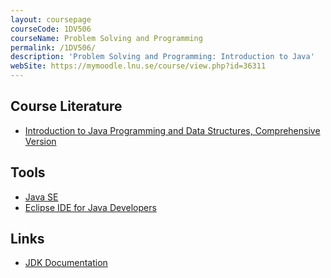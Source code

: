 ```yaml
---
layout: coursepage
courseCode: 1DV506
courseName: Problem Solving and Programming
permalink: /1DV506/
description: 'Problem Solving and Programming: Introduction to Java'
webSite: https://mymoodle.lnu.se/course/view.php?id=36311
---
```


## Course Literature
* [Introduction to Java Programming and Data Structures, Comprehensive Version](http://catalogue.pearsoned.co.uk/educator/product/Introduction-to-Java-Programming-and-Data-Structures-Comprehensive-Version-Global-Edition/9781292221878.page)

## Tools
* [Java SE](https://www.oracle.com/technetwork/java/javase/downloads/index.html)
* [Eclipse IDE for Java Developers](http://www.eclipse.org/downloads/packages/)

## Links
* [JDK Documentation](https://docs.oracle.com/en/java/javase)
